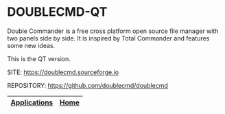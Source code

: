 # DOUBLECMD-QT

 Double Commander is a free cross platform open source file manager with two panels side by side. It is inspired by Total Commander and features some new ideas. 
 
 This is the QT version.
 
 SITE: https://doublecmd.sourceforge.io
 
 REPOSITORY: https://github.com/doublecmd/doublecmd

 | [Applications](https://portable-linux-apps.github.io/apps.html) | [Home](https://portable-linux-apps.github.io)
 | --- | --- |
